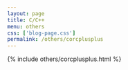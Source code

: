 ```yaml
---
layout: page
title: C/C++
menu: others
css: ['blog-page.css']
permalink: /others/corcplusplus
---
```


{% include others/corcplusplus.html %}

